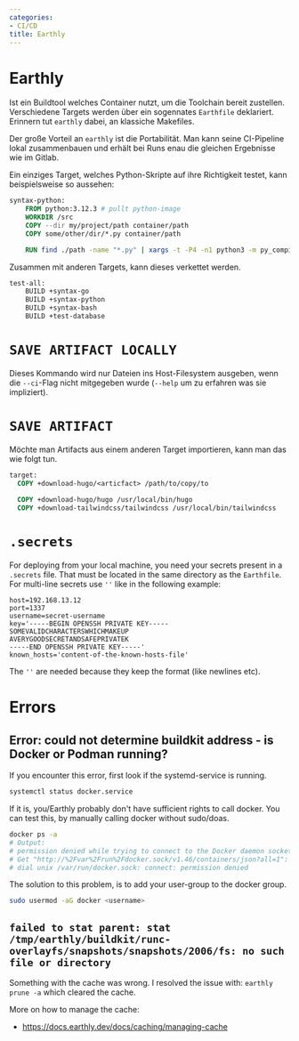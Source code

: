 ```yaml
---
categories:
- CI/CD
title: Earthly
---
```


# Earthly 

Ist ein Buildtool welches Container nutzt, um die Toolchain bereit
zustellen. Verschiedene Targets werden über ein sogennates `Earthfile`
deklariert. Erinnern tut `earthly` dabei, an klassiche Makefiles.

Der große Vorteil an `earthly` ist die Portabilität. Man kann seine
CI-Pipeline lokal zusammenbauen und erhält bei Runs enau die gleichen
Ergebnisse wie im Gitlab.

Ein einziges Target, welches Python-Skripte auf ihre Richtigkeit testet,
kann beispielsweise so aussehen:

``` Dockerfile
syntax-python:
    FROM python:3.12.3 # pullt python-image
    WORKDIR /src
    COPY --dir my/project/path container/path
    COPY some/other/dir/*.py container/path

    RUN find ./path -name "*.py" | xargs -t -P4 -n1 python3 -m py_compile
```

Zusammen mit anderen Targets, kann dieses verkettet werden.

``` Dockerfile
test-all:
    BUILD +syntax-go
    BUILD +syntax-python
    BUILD +syntax-bash
    BUILD +test-database
```

# `SAVE ARTIFACT LOCALLY`

Dieses Kommando wird nur Dateien ins Host-Filesystem ausgeben, wenn die
`--ci`-Flag nicht mitgegeben wurde (`--help` um zu erfahren was sie
impliziert).

# `SAVE ARTIFACT`

Möchte man Artifacts aus einem anderen Target importieren, kann man das wie folgt tun.
```Dockerfile
target:
  COPY +download-hugo/<articfact> /path/to/copy/to
  
  COPY +download-hugo/hugo /usr/local/bin/hugo
  COPY +download-tailwindcss/tailwindcss /usr/local/bin/tailwindcss
```
  
# `.secrets`
For deploying from your local machine, you need your secrets present in a `.secrets` file. That must be located in the same directory as the `Earthfile`.
For multi-line secrets use `''` like in the following example:
```
host=192.168.13.12
port=1337
username=secret-username
key='-----BEGIN OPENSSH PRIVATE KEY-----
SOMEVALIDCHARACTERSWHICHMAKEUP
AVERYGOODSECRETANDSAFEPRIVATEK
-----END OPENSSH PRIVATE KEY-----'
known_hosts='content-of-the-known-hosts-file'
```
The `''` are needed because they keep the format (like newlines etc).

# Errors
## Error: could not determine buildkit address - is Docker or Podman running?
If you encounter this error, first look if the systemd-service is running.
```bash
systemctl status docker.service
```
If it is, you/Earthly probably don't have sufficient rights to call docker. You can test this, by manually calling docker without sudo/doas.

```bash
docker ps -a
# Output:
# permission denied while trying to connect to the Docker daemon socket at unix:///var/run/docker.sock:
# Get "http://%2Fvar%2Frun%2Fdocker.sock/v1.46/containers/json?all=1": 
# dial unix /var/run/docker.sock: connect: permission denied
```
The solution to this problem, is to add your user-group to the docker group.
```bash
sudo usermod -aG docker <username>
```

## `failed to stat parent: stat /tmp/earthly/buildkit/runc-overlayfs/snapshots/snapshots/2006/fs: no such file or directory`

Something with the cache was wrong. I resolved the issue with: `earthly prune -a` which cleared the cache.

More on how to manage the cache:

- https://docs.earthly.dev/docs/caching/managing-cache

